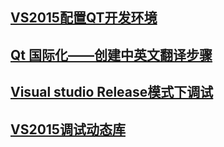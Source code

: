 ## [VS2015配置QT开发环境](https://blog.csdn.net/sinat_34897952/article/details/124508083)

## [Qt 国际化——创建中英文翻译步骤](https://blog.csdn.net/ifeng12358/article/details/134973722)

## [Visual studio Release模式下调试](https://blog.csdn.net/truthhk/article/details/139250476?spm=1001.2014.3001.5506)

## [VS2015调试动态库](https://www.jb51.net/softjc/743534.html)

